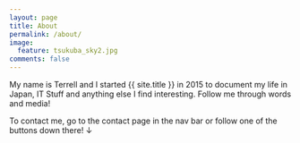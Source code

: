 ```yaml
---
layout: page
title: About
permalink: /about/
image:
  feature: tsukuba_sky2.jpg 
comments: false
---
```


My name is Terrell and I started {{ site.title }} in 2015 to document my life in Japan, IT Stuff and anything else I find interesting.
Follow me through words and media!

To contact me, go to the contact page in the nav bar or follow one of the buttons down there! &darr;
